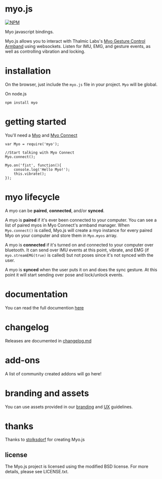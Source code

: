 # myo.js
[![NPM](https://nodei.co/npm/myo.png)](https://nodei.co/npm/myo/)

Myo javascript bindings.

Myo.js allows you to interact with Thalmic Labs's [Myo Gesture Control Armband](http://myo.com) using websockets. Listen for IMU, EMG, and gesture events, as well as controlling vibration and locking.

# installation
On the browser, just include the `myo.js` file in your project. `Myo` will be global.

On node.js

	npm install myo


# getting started
You'll need a [Myo](http://myo.com) and [Myo Connect](https://developer.thalmic.com/downloads)

	var Myo = require('myo');

	//Start talking with Myo Connect
	Myo.connect();

	Myo.on('fist', function(){
		console.log('Hello Myo!');
		this.vibrate();
	});




# myo lifecycle
A myo can be **paired**, **connected**, and/or **synced**.

A myo is **paired** if it's ever been connected to your computer. You can see a list of paired myos in Myo Connect's armband manager. When `Myo.connect()` is called, Myo.js will create a myo instance for every paired Myo on your computer and store them in `Myo.myos` array.

A myo is **connected** if it's turned on and connected to your computer over bluetooth. It can send over IMU events at this point, vibrate, and EMG (if `myo.streamEMG(true)` is called) but not poses since it's not synced with the user.

A myo is **synced** when the user puts it on and does the sync gesture. At this point it will start sending over pose and lock/unlock events.




# documentation
You can read the full documention [here](docs.md)

# changelog
Releases are documented in [changelog.md](changelog.md)

# add-ons
A list of community created addons will go here!

# branding and assets
You can use assets provided in our [branding](https://developer.thalmic.com/branding/) and [UX](https://developer.thalmic.com/ux/) guidelines.

# thanks
Thanks to [stolksdorf](https://github.com/stolksdorf) for creating Myo.js

## license

The Myo.js project is licensed using the modified BSD license. For more details, please see LICENSE.txt.
